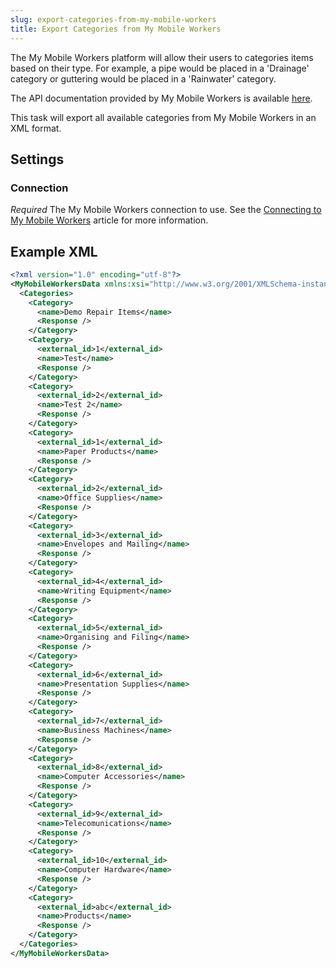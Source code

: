 ```yaml
---
slug: export-categories-from-my-mobile-workers
title: Export Categories from My Mobile Workers
---
```

The My Mobile Workers platform will allow their users to categories items based on their type. For example, a pipe would be placed in a 'Drainage' category or guttering would be placed in a 'Rainwater' category.

The API documentation provided by My Mobile Workers is available [here](https://docs.mymobileworkers.com/index.php?title=Get_Categories).

This task will export all available categories from My Mobile Workers in an XML format.

## Settings
### Connection
_Required_
The My Mobile Workers connection to use. See the [Connecting to My Mobile Workers](connecting-to-my-mobile-workers) article for more information.

## Example XML
```xml
<?xml version="1.0" encoding="utf-8"?>
<MyMobileWorkersData xmlns:xsi="http://www.w3.org/2001/XMLSchema-instance" xmlns:xsd="http://www.w3.org/2001/XMLSchema">
  <Categories>
    <Category>
      <name>Demo Repair Items</name>
      <Response />
    </Category>
    <Category>
      <external_id>1</external_id>
      <name>Test</name>
      <Response />
    </Category>
    <Category>
      <external_id>2</external_id>
      <name>Test 2</name>
      <Response />
    </Category>
    <Category>
      <external_id>1</external_id>
      <name>Paper Products</name>
      <Response />
    </Category>
    <Category>
      <external_id>2</external_id>
      <name>Office Supplies</name>
      <Response />
    </Category>
    <Category>
      <external_id>3</external_id>
      <name>Envelopes and Mailing</name>
      <Response />
    </Category>
    <Category>
      <external_id>4</external_id>
      <name>Writing Equipment</name>
      <Response />
    </Category>
    <Category>
      <external_id>5</external_id>
      <name>Organising and Filing</name>
      <Response />
    </Category>
    <Category>
      <external_id>6</external_id>
      <name>Presentation Supplies</name>
      <Response />
    </Category>
    <Category>
      <external_id>7</external_id>
      <name>Business Machines</name>
      <Response />
    </Category>
    <Category>
      <external_id>8</external_id>
      <name>Computer Accessories</name>
      <Response />
    </Category>
    <Category>
      <external_id>9</external_id>
      <name>Telecomunications</name>
      <Response />
    </Category>
    <Category>
      <external_id>10</external_id>
      <name>Computer Hardware</name>
      <Response />
    </Category>
    <Category>
      <external_id>abc</external_id>
      <name>Products</name>
      <Response />
    </Category>
  </Categories>
</MyMobileWorkersData>
```
